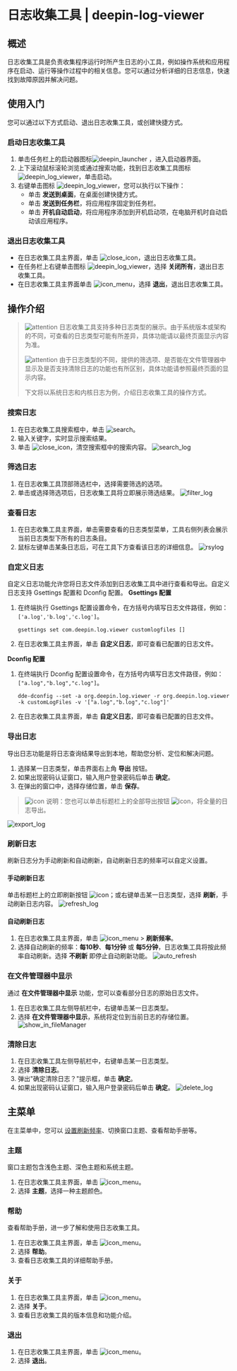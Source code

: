 # 日志收集工具 | deepin-log-viewer

## 概述

日志收集工具是负责收集程序运行时所产生日志的小工具，例如操作系统和应用程序在启动、运行等操作过程中的相关信息。您可以通过分析详细的日志信息，快速找到故障原因并解决问题。

## 使用入门

您可以通过以下方式启动、退出日志收集工具，或创建快捷方式。

### 启动日志收集工具

1. 单击任务栏上的启动器图标![deepin_launcher](../common/deepin_launcher.svg) ，进入启动器界面。
2. 上下滚动鼠标滚轮浏览或通过搜索功能，找到日志收集工具图标![deepin_log_viewer](../common/deepin_log_viewer.svg)，单击启动。
3. 右键单击图标 ![deepin_log_viewer](../common/deepin_log_viewer.svg)，您可以执行以下操作：
   - 单击 **发送到桌面**，在桌面创建快捷方式。
   - 单击 **发送到任务栏**，将应用程序固定到任务栏。
   - 单击 **开机自动启动**，将应用程序添加到开机启动项，在电脑开机时自动启动该应用程序。

### 退出日志收集工具

- 在日志收集工具主界面，单击 ![close_icon](../common/close_icon.svg)，退出日志收集工具。
- 在任务栏上右键单击图标 ![deepin_log_viewer](../common/deepin_log_viewer.svg)，选择 **关闭所有**，退出日志收集工具。
- 在日志收集工具主界面单击 ![icon_menu](../common/icon_menu.svg)，选择 **退出**，退出日志收集工具。

## 操作介绍

> ![attention](../common/attention.svg) 日志收集工具支持多种日志类型的展示。由于系统版本或架构的不同，可查看的日志类型可能有所差异，具体功能请以最终页面显示内容为准。
>
> ![attention](../common/attention.svg) 由于日志类型的不同，提供的筛选项、是否能在文件管理器中显示及是否支持清除日志的功能也有所区别，具体功能请参照最终页面的显示内容。
>
> 下文将以系统日志和内核日志为例，介绍日志收集工具的操作方式。

### 搜索日志

1. 在日志收集工具搜索框中，单击 ![search](../common/search.svg)。
2. 输入关键字，实时显示搜索结果。
3. 单击 ![close_icon](../common/close_icon.svg)，清空搜索框中的搜索内容。
   ![search_log](fig/search_log.png)

### 筛选日志

1. 在日志收集工具顶部筛选栏中，选择需要筛选的选项。
2. 单击或选择筛选项后，日志收集工具将立即展示筛选结果。
   ![filter_log](fig/filter_log.png)

### 查看日志

1. 在日志收集工具主界面，单击需要查看的日志类型菜单，工具右侧列表会展示当前日志类型下所有的日志条目。
2. 鼠标左键单击某条日志后，可在工具下方查看该日志的详细信息。
   ![rsylog](fig/syslog.png)

### 自定义日志

自定义日志功能允许您将日志文件添加到日志收集工具中进行查看和导出。自定义日志支持 Gsettings 配置和 Dconfig 配置。
**Gsettings 配置**

1. 在终端执行 Gsettings 配置设置命令，在方括号内填写日志文件路径，例如：`['a.log','b.log','c.log']`。

   ```shell
   gsettings set com.deepin.log.viewer customlogfiles []
   ```

2. 在日志收集工具主界面，单击 **自定义日志**，即可查看已配置的日志文件。

**Dconfig 配置**

1. 在终端执行 Dconfig 配置设置命令，在方括号内填写日志文件路径，例如：`["a.log","b.log","c.log"]`。

   ```shell
   dde-dconfig --set -a org.deepin.log.viewer -r org.deepin.log.viewer -k customLogFiles -v '["a.log","b.log","c.log"]'
   ```

2. 在日志收集工具主界面，单击 **自定义日志**，即可查看已配置的日志文件。

### 导出日志

导出日志功能是将日志查询结果导出到本地，帮助您分析、定位和解决问题。

1. 选择某一日志类型，单击界面右上角 **导出** 按钮。
2. 如果出现密码认证窗口，输入用户登录密码后单击 **确定**。
3. 在弹出的窗口中，选择存储位置，单击 **保存**。

> ![icon](../common/notes.svg) 说明：您也可以单击标题栏上的全部导出按钮 ![icon](../common/export.svg)，将全量的日志导出。

![export_log](fig/export_log.png)

### 刷新日志

刷新日志分为手动刷新和自动刷新，自动刷新日志的频率可以自定义设置。

#### 手动刷新日志

单击标题栏上的立即刷新按钮 ![icon](../common/refresh.svg)；或右键单击某一日志类型，选择 **刷新**，手动刷新日志内容。
![refresh_log](fig/refresh_log.png)

#### 自动刷新日志

1. 在日志收集工具主界面，单击 ![icon_menu](../common/icon_menu.svg) > **刷新频率**。
2. 选择自动刷新的频率：**每10秒**、**每1分钟** 或 **每5分钟**，日志收集工具将按此频率自动刷新。选择 **不刷新** 即停止自动刷新功能。
   ![auto_refresh](fig/auto_refresh.png)

### 在文件管理器中显示

通过 **在文件管理器中显示** 功能，您可以查看部分日志的原始日志文件。

1. 在日志收集工具左侧导航栏中，右键单击某一日志类型。
2. 选择 **在文件管理器中显示**，系统将定位到当前日志的存储位置。
   ![show_in_fileManager](fig/show_in_fileManager.png)

### 清除日志

1. 在日志收集工具左侧导航栏中，右键单击某一日志类型。
2. 选择 **清除日志**。
3. 弹出"确定清除日志？"提示框，单击 **确定**。
4. 如果出现密码认证窗口，输入用户登录密码后单击 **确定**。
   ![delete_log](fig/delete_log.png)

## 主菜单

在主菜单中，您可以 [设置刷新频率](#自动刷新日志)、切换窗口主题、查看帮助手册等。

### 主题

窗口主题包含浅色主题、深色主题和系统主题。

1. 在日志收集工具主界面，单击 ![icon_menu](../common/icon_menu.svg)。
2. 选择 **主题**，选择一种主题颜色。

### 帮助

查看帮助手册，进一步了解和使用日志收集工具。

1. 在日志收集工具主界面，单击 ![icon_menu](../common/icon_menu.svg)。
2. 选择 **帮助**。
3. 查看日志收集工具的详细帮助手册。

### 关于

1. 在日志收集工具主界面，单击 ![icon_menu](../common/icon_menu.svg)。
2. 选择 **关于**。
3. 查看日志收集工具的版本信息和功能介绍。

### 退出

1. 在日志收集工具主界面，单击 ![icon_menu](../common/icon_menu.svg)。
2. 选择 **退出**。

